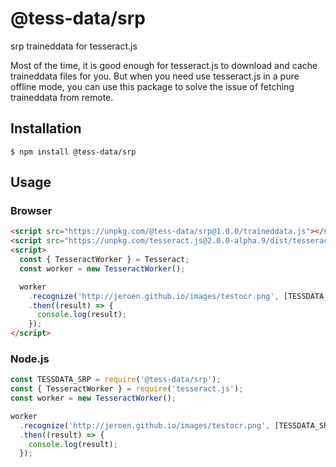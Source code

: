 # @tess-data/srp

srp traineddata for tesseract.js

Most of the time, it is good enough for tesseract.js to download and cache traineddata files for you.
But when you need use tesseract.js in a pure offline mode, you can use this package to solve the issue of fetching traineddata from remote.

## Installation

```
$ npm install @tess-data/srp
```

## Usage

### Browser

```html
<script src="https://unpkg.com/@tess-data/srp@1.0.0/traineddata.js"></script>
<script src="https://unpkg.com/tesseract.js@2.0.0-alpha.9/dist/tesseract.min.js"></script>
<script>
  const { TesseractWorker } = Tesseract;
  const worker = new TesseractWorker();

  worker
    .recognize('http://jeroen.github.io/images/testocr.png', [TESSDATA_SRP])
    .then((result) => {
      console.log(result);
    });
</script>
```

### Node.js

```javascript
const TESSDATA_SRP = require('@tess-data/srp');
const { TesseractWorker } = require('tesseract.js');
const worker = new TesseractWorker();

worker
  .recognize('http://jeroen.github.io/images/testocr.png', [TESSDATA_SRP])
  .then((result) => {
    console.log(result);
  });
```
